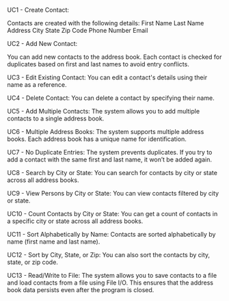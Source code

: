 UC1 - Create Contact:

Contacts are created with the following details:
First Name
Last Name
Address
City
State
Zip Code
Phone Number
Email



UC2 - Add New Contact:

You can add new contacts to the address book. Each contact is checked for duplicates based on first and last names to avoid entry conflicts.


UC3 - Edit Existing Contact:
You can edit a contact's details using their name as a reference.


UC4 - Delete Contact:
You can delete a contact by specifying their name.


UC5 - Add Multiple Contacts:
The system allows you to add multiple contacts to a single address book.


UC6 - Multiple Address Books:
The system supports multiple address books. Each address book has a unique name for identification.


UC7 - No Duplicate Entries:
The system prevents duplicates. If you try to add a contact with the same first and last name, it won’t be added again.


UC8 - Search by City or State:
You can search for contacts by city or state across all address books.


UC9 - View Persons by City or State:
You can view contacts filtered by city or state.


UC10 - Count Contacts by City or State:
You can get a count of contacts in a specific city or state across all address books.


UC11 - Sort Alphabetically by Name:
Contacts are sorted alphabetically by name (first name and last name).


UC12 - Sort by City, State, or Zip:
You can also sort the contacts by city, state, or zip code.


UC13 - Read/Write to File:
The system allows you to save contacts to a file and load contacts from a file using File I/O. This ensures that the address book data persists even after the program is closed.

